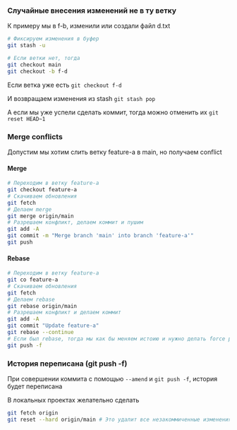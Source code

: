### Случайные внесения изменений не в ту ветку

К примеру мы в f-b, изменили или создали файл d.txt

```bash
# Фиксируем изменения в буфер
git stash -u
```

```bash
# Если ветки нет, тогда
git checkout main
git checkout -b f-d
```

Если ветка уже есть `git checkout f-d`

И возвращаем изменения из stash `git stash pop`

А если мы уже успели сделать коммит, тогда можно отменить их `git reset HEAD~1`

### Merge conflicts

Допустим мы хотим слить ветку feature-a в main, но получаем conflict

#### Merge

```bash
# Переходим в ветку feature-a
git checkout feature-a
# Скачиваем обновления
git fetch
# Делаем merge
git merge origin/main
# Разрешаем конфликт, делаем коммит и пушим
git add -A
git commit -m "Merge branch 'main' into branch 'feature-a'"
git push
```

#### Rebase

```bash
# Переходим в ветку feature-a
git co feature-a
# Скачиваем обновления
git fetch
# Делаем rebase
git rebase origin/main
# Разрешаем конфликт и делаем коммит
git add -A
git commit "Update feature-a"
git rebase --continue
# Если был rebase, тогда мы как бы меняем истоию и нужно делать force push
git push -f
```

### История переписана (git push -f)

При совершении коммита с помощью `--amend` и `git push -f`, история будет переписана

В локальных проектах желательно сделать

```bash
git fetch origin
git reset --hard origin/main # Это удалит все незакоммиченные изменения
```